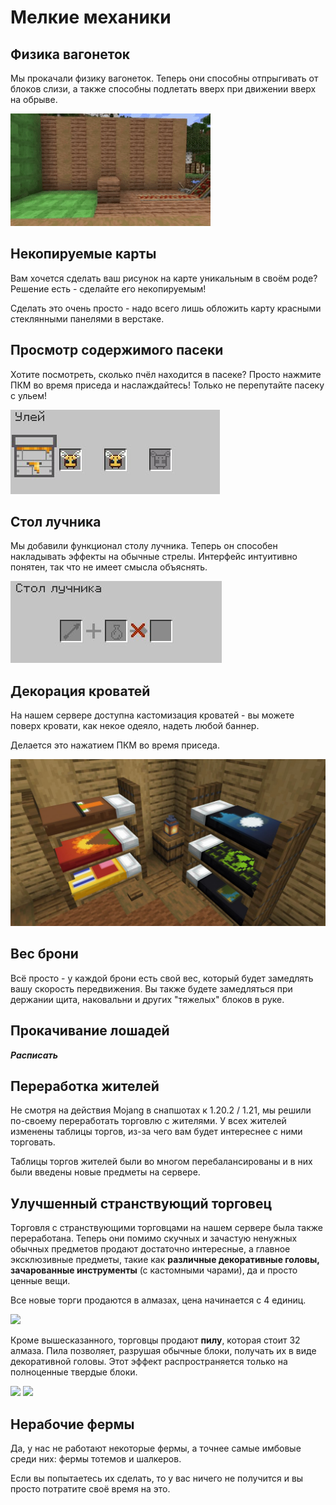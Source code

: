# Мелкие механики

## Физика вагонеток

Мы прокачали физику вагонеток. Теперь они способны отпрыгивать от блоков слизи, а также способны подлетать вверх при движении вверх на обрыве.

![](assets/minecarts.gif)

## Некопируемые карты 

Вам хочется сделать ваш рисунок на карте уникальным в своём роде? Решение есть - сделайте его некопируемым! 

Сделать это очень просто - надо всего лишь обложить карту красными стеклянными панелями в верстаке.

## Просмотр содержимого пасеки

Хотите посмотреть, сколько пчёл находится в пасеке? Просто нажмите ПКМ во время приседа и наслаждайтесь! Только не перепутайте пасеку с ульем!

![](assets/beehive.png)

## Стол лучника

Мы добавили функционал столу лучника. Теперь он способен накладывать эффекты на обычные стрелы. Интерфейс интуитивно понятен, так что не имеет смысла объяснять. 

![Alt text](assets/fletching_table.png)

## Декорация кроватей

На нашем сервере доступна кастомизация кроватей - вы можете поверх кровати, как некое одеяло, надеть любой баннер. 

Делается это нажатием ПКМ во время приседа.

![](assets/beds.png)

## Вес брони

Всё просто - у каждой брони есть свой вес, который будет замедлять вашу скорость передвижения. Вы также будете замедляться при держании щита, наковальни и других "тяжелых" блоков в руке.

## Прокачивание лошадей

***Расписать***

## Переработка жителей

Не смотря на действия Mojang в снапшотах к 1.20.2 / 1.21, мы решили по-своему переработать торговлю с жителями. У всех жителей изменены таблицы торгов, из-за чего вам будет интереснее с ними торговать. 

Таблицы торгов жителей были во многом перебалансированы и в них были введены новые предметы на сервере.

## Улучшенный странствующий торговец

Торговля с странствующими торговцами на нашем сервере была также переработана. Теперь они помимо скучных и зачастую ненужных обычных предметов продают достаточно интересные, а главное эксклюзивные предметы, такие как **различные декоративные головы, зачарованные инструменты** (с кастомными чарами), да и просто ценные вещи.

Все новые торги продаются в алмазах, цена начинается с 4 единиц.

![](https://i.imgur.com/I7iOAwU.png)

Кроме вышесказанного, торговцы продают **пилу**, которая стоит 32 алмаза. Пила позволяет, разрушая обычные блоки, получать их в виде декоративной головы. Этот эффект распространяется только на полноценные твердые блоки.

![](https://i.imgur.com/lCraoOZ.png)
![](https://i.imgur.com/Szjb1U4.png)

## Нерабочие фермы

Да, у нас не работают некоторые фермы, а точнее самые имбовые среди них: фермы тотемов и шалкеров. 

Если вы попытаетесь их сделать, то у вас ничего не получится и вы просто потратите своё время на это.